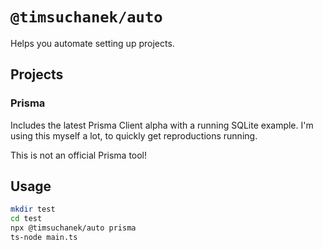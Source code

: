 # `@timsuchanek/auto`

Helps you automate setting up projects.

## Projects

### Prisma

Includes the latest Prisma Client alpha with a running SQLite example.
I'm using this myself a lot, to quickly get reproductions running.

This is not an official Prisma tool!

## Usage

```bash
mkdir test
cd test
npx @timsuchanek/auto prisma
ts-node main.ts
```
